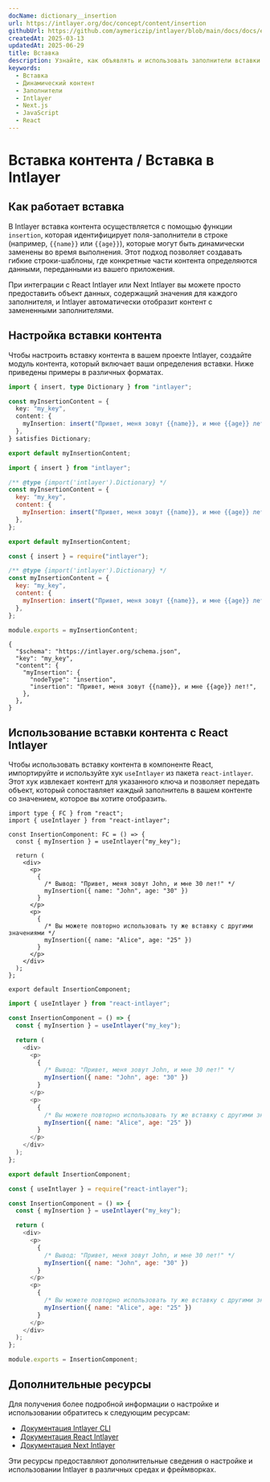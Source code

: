 ```yaml
---
docName: dictionary__insertion
url: https://intlayer.org/doc/concept/content/insertion
githubUrl: https://github.com/aymericzip/intlayer/blob/main/docs/docs/en/dictionary/insertion.md
createdAt: 2025-03-13
updatedAt: 2025-06-29
title: Вставка
description: Узнайте, как объявлять и использовать заполнители вставки в вашем контенте. В этой документации описаны шаги для динамической вставки значений в предопределенные структуры контента.
keywords:
  - Вставка
  - Динамический контент
  - Заполнители
  - Intlayer
  - Next.js
  - JavaScript
  - React
---
```


# Вставка контента / Вставка в Intlayer

## Как работает вставка

В Intlayer вставка контента осуществляется с помощью функции `insertion`, которая идентифицирует поля-заполнители в строке (например, `{{name}}` или `{{age}}`), которые могут быть динамически заменены во время выполнения. Этот подход позволяет создавать гибкие строки-шаблоны, где конкретные части контента определяются данными, переданными из вашего приложения.

При интеграции с React Intlayer или Next Intlayer вы можете просто предоставить объект данных, содержащий значения для каждого заполнителя, и Intlayer автоматически отобразит контент с замененными заполнителями.

## Настройка вставки контента

Чтобы настроить вставку контента в вашем проекте Intlayer, создайте модуль контента, который включает ваши определения вставки. Ниже приведены примеры в различных форматах.

```typescript fileName="**/*.content.ts" contentDeclarationFormat="typescript"
import { insert, type Dictionary } from "intlayer";

const myInsertionContent = {
  key: "my_key",
  content: {
    myInsertion: insert("Привет, меня зовут {{name}}, и мне {{age}} лет!"),
  },
} satisfies Dictionary;

export default myInsertionContent;
```

```javascript fileName="**/*.content.mjs" contentDeclarationFormat="esm"
import { insert } from "intlayer";

/** @type {import('intlayer').Dictionary} */
const myInsertionContent = {
  key: "my_key",
  content: {
    myInsertion: insert("Привет, меня зовут {{name}}, и мне {{age}} лет!"),
  },
};

export default myInsertionContent;
```

```javascript fileName="**/*.content.cjs" contentDeclarationFormat="commonjs"
const { insert } = require("intlayer");

/** @type {import('intlayer').Dictionary} */
const myInsertionContent = {
  key: "my_key",
  content: {
    myInsertion: insert("Привет, меня зовут {{name}}, и мне {{age}} лет!"),
  },
};

module.exports = myInsertionContent;
```

```json5 fileName="**/*.content.json" contentDeclarationFormat="json"
{
  "$schema": "https://intlayer.org/schema.json",
  "key": "my_key",
  "content": {
    "myInsertion": {
      "nodeType": "insertion",
      "insertion": "Привет, меня зовут {{name}}, и мне {{age}} лет!",
    },
  },
}
```

## Использование вставки контента с React Intlayer

Чтобы использовать вставку контента в компоненте React, импортируйте и используйте хук `useIntlayer` из пакета `react-intlayer`. Этот хук извлекает контент для указанного ключа и позволяет передать объект, который сопоставляет каждый заполнитель в вашем контенте со значением, которое вы хотите отобразить.

```tsx fileName="**/*.tsx" codeFormat="typescript"
import type { FC } from "react";
import { useIntlayer } from "react-intlayer";

const InsertionComponent: FC = () => {
  const { myInsertion } = useIntlayer("my_key");

  return (
    <div>
      <p>
        {
          /* Вывод: "Привет, меня зовут John, и мне 30 лет!" */
          myInsertion({ name: "John", age: "30" })
        }
      </p>
      <p>
        {
          /* Вы можете повторно использовать ту же вставку с другими значениями */
          myInsertion({ name: "Alice", age: "25" })
        }
      </p>
    </div>
  );
};

export default InsertionComponent;
```

```javascript fileName="**/*.mjx" codeFormat="esm"
import { useIntlayer } from "react-intlayer";

const InsertionComponent = () => {
  const { myInsertion } = useIntlayer("my_key");

  return (
    <div>
      <p>
        {
          /* Вывод: "Привет, меня зовут John, и мне 30 лет!" */
          myInsertion({ name: "John", age: "30" })
        }
      </p>
      <p>
        {
          /* Вы можете повторно использовать ту же вставку с другими значениями */
          myInsertion({ name: "Alice", age: "25" })
        }
      </p>
    </div>
  );
};

export default InsertionComponent;
```

```javascript fileName="**/*.cjs" codeFormat="commonjs"
const { useIntlayer } = require("react-intlayer");

const InsertionComponent = () => {
  const { myInsertion } = useIntlayer("my_key");

  return (
    <div>
      <p>
        {
          /* Вывод: "Привет, меня зовут John, и мне 30 лет!" */
          myInsertion({ name: "John", age: "30" })
        }
      </p>
      <p>
        {
          /* Вы можете повторно использовать ту же вставку с другими значениями */
          myInsertion({ name: "Alice", age: "25" })
        }
      </p>
    </div>
  );
};

module.exports = InsertionComponent;
```

## Дополнительные ресурсы

Для получения более подробной информации о настройке и использовании обратитесь к следующим ресурсам:

- [Документация Intlayer CLI](https://github.com/aymericzip/intlayer/blob/main/docs/docs/ru/intlayer_cli.md)
- [Документация React Intlayer](https://github.com/aymericzip/intlayer/blob/main/docs/docs/ru/intlayer_with_create_react_app.md)
- [Документация Next Intlayer](https://github.com/aymericzip/intlayer/blob/main/docs/docs/ru/intlayer_with_nextjs_15.md)

Эти ресурсы предоставляют дополнительные сведения о настройке и использовании Intlayer в различных средах и фреймворках.
